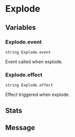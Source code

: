 # Explode
## Variables
### Explode.event
`string Explode.event`

Event called when explode.
### Explode.effect
`string Explode.effect`

Effect triggered when explode.
## Stats
## Message

